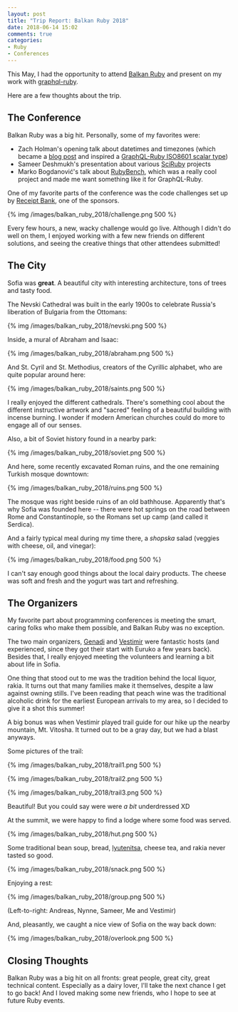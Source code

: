 ```yaml
---
layout: post
title: "Trip Report: Balkan Ruby 2018"
date: 2018-06-14 15:02
comments: true
categories:
- Ruby
- Conferences
---
```


This May, I had the opportunity to attend [Balkan Ruby](https://balkanruby.com/) and present on my work with [graphql-ruby](https://github.com/rmosolgo/graphql-ruby).

<!-- more -->

Here are a few thoughts about the trip.

## The Conference

Balkan Ruby was a big hit. Personally, some of my favorites were:

- Zach Holman's opening talk about datetimes and timezones (which became a [blog post](https://zachholman.com/talk/utc-is-enough-for-everyone-right) and inspired a [GraphQL-Ruby ISO8601 scalar type](https://github.com/rmosolgo/graphql-ruby/pull/1566))
- Sameer Deshmukh's presentation about various [SciRuby](https://github.com/sciruby) projects
- Marko Bogdanović's talk about [RubyBench](https://rubybench.org/), which was a really cool project and made me want something like it for GraphQL-Ruby.

One of my favorite parts of the conference was the code challenges set up by [Receipt Bank](), one of the sponsors.

{% img /images/balkan_ruby_2018/challenge.png 500 %}

Every few hours, a new, wacky challenge would go live. Although I didn't do well on them, I enjoyed working with a few new friends on different solutions, and seeing the creative things that other attendees submitted!

## The City

Sofia was __great__. A beautiful city with interesting architecture, tons of trees and tasty food.

The Nevski Cathedral was built in the early 1900s to celebrate Russia's liberation of Bulgaria from the Ottomans:

{% img /images/balkan_ruby_2018/nevski.png 500 %}

Inside, a mural of Abraham and Isaac:

{% img /images/balkan_ruby_2018/abraham.png 500 %}

And St. Cyril and St. Methodius, creators of the Cyrillic alphabet, who are quite popular around here:

{% img /images/balkan_ruby_2018/saints.png 500 %}

I really enjoyed the different cathedrals. There's something cool about the different instructive artwork and "sacred" feeling of a beautiful building with incense burning. I wonder if modern American churches could do more to engage all of our senses.

Also, a bit of Soviet history found in a nearby park:

{% img /images/balkan_ruby_2018/soviet.png 500 %}

And here, some recently excavated Roman ruins, and the one remaining Turkish mosque downtown:

{% img /images/balkan_ruby_2018/ruins.png 500 %}

The mosque was right beside ruins of an old bathhouse. Apparently that's why Sofia was founded here -- there were hot springs on the road between Rome and Constantinople, so the Romans set up camp (and called it Serdica).

And a fairly typical meal during my time there, a _shopska_ salad (veggies with cheese, oil, and vinegar):

{% img /images/balkan_ruby_2018/food.png 500 %}

I can't say enough good things about the local dairy products. The cheese was soft and fresh and the yogurt was tart and refreshing.

## The Organizers

My favorite part about programming conferences is meeting the smart, caring folks who make them possible, and Balkan Ruby was no exception.

The two main organizers, [Genadi](https://twitter.com/gsamokovarov) and [Vestimir](https://twitter.com/vestimir) were fantastic hosts (and experienced, since they got their start with Euruko a few years back). Besides that, I really enjoyed meeting the volunteers and learning a bit about life in Sofia.

One thing that stood out to me was the tradition behind the local liquor, rakia. It turns out that many families make it themselves, despite a law against owning stills. I've been reading that peach wine was the traditional alcoholic drink for the earliest European arrivals to my area, so I decided to give it a shot this summer!

A big bonus was when Vestimir played trail guide for our hike up the nearby mountain, Mt. Vitosha. It turned out to be a gray day, but we had a blast anyways.

Some pictures of the trail:

{% img /images/balkan_ruby_2018/trail1.png 500 %}

{% img /images/balkan_ruby_2018/trail2.png 500 %}

{% img /images/balkan_ruby_2018/trail3.png 500 %}

Beautiful! But you could say were were _a bit_ underdressed XD

At the summit, we were happy to find a lodge where some food was served.

{% img /images/balkan_ruby_2018/hut.png 500 %}

Some traditional bean soup, bread, [lyutenitsa](https://en.wikipedia.org/wiki/Ljutenica), cheese tea, and rakia never tasted so good.

{% img /images/balkan_ruby_2018/snack.png 500 %}

Enjoying a rest:

{% img /images/balkan_ruby_2018/group.png 500 %}

(Left-to-right: Andreas, Nynne, Sameer, Me and Vestimir)

And, pleasantly, we caught a nice view of Sofia on the way back down:

{% img /images/balkan_ruby_2018/overlook.png 500 %}

## Closing Thoughts

Balkan Ruby was a big hit on all fronts: great people, great city, great technical content. Especially as a dairy lover, I'll take the next chance I get to go back! And I loved making some new friends, who I hope to see at future Ruby events.
